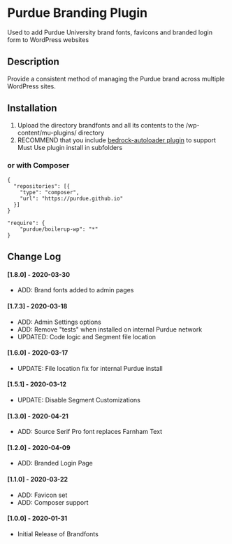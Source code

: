 # Purdue Branding Plugin

Used to add Purdue University brand fonts, favicons and branded login form to WordPress websites

## Description

Provide a consistent method of managing the Purdue brand across multiple WordPress sites.

## Installation

1. Upload the directory brandfonts and all its contents to the /wp-content/mu-plugins/ directory
2. RECOMMEND that you include [bedrock-autoloader plugin](https://github.com/roots/bedrock-autoloader) to support Must Use plugin install in subfolders

### or with Composer

```
{
  "repositories": [{
    "type": "composer",
    "url": "https://purdue.github.io"
  }]
}

"require": {
    "purdue/boilerup-wp": "*"
}
```

## Change Log
#### [1.8.0] - 2020-03-30
- ADD: Brand fonts added to admin pages

#### [1.7.3] - 2020-03-18
- ADD: Admin Settings options
- ADD: Remove "tests" when installed on internal Purdue network
- UPDATED: Code logic and Segment file location

#### [1.6.0] - 2020-03-17
- UPDATE: File location fix for internal Purdue install

#### [1.5.1] - 2020-03-12
- UPDATE: Disable Segment Customizations

#### [1.3.0] - 2020-04-21
- ADD: Source Serif Pro font replaces Farnham Text

#### [1.2.0] - 2020-04-09
- ADD: Branded Login Page

#### [1.1.0] - 2020-03-22
- ADD: Favicon set
- ADD: Composer support

#### [1.0.0] - 2020-01-31
- Initial Release of Brandfonts
